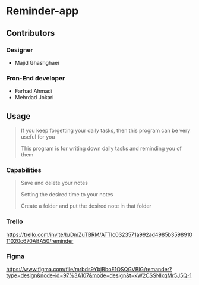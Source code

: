 # Reminder-app

## Contributors
  ### Designer
  - Majid Ghashghaei
  ### Fron-End developer
  - Farhad Ahmadi
  - Mehrdad Jokari
## Usage
> If you keep forgetting your daily tasks, then this program can be very useful for you
> 
> This program is for writing down daily tasks and reminding you of them
  ### Capabilities
  > Save and delete your notes
> 
  > Setting the desired time to your notes
> 
  > Create a folder and put the desired note in that folder
> 

### Trello
https://trello.com/invite/b/DmZuTBRM/ATTIc0323571a992ad4985b359891011020c670ABA50/reminder
### Figma 
https://www.figma.com/file/mrbds9YbjBboE1OSQGVBlG/remander?type=design&node-id=97%3A107&mode=design&t=kW2CSSNIxqMr5J5Q-1
